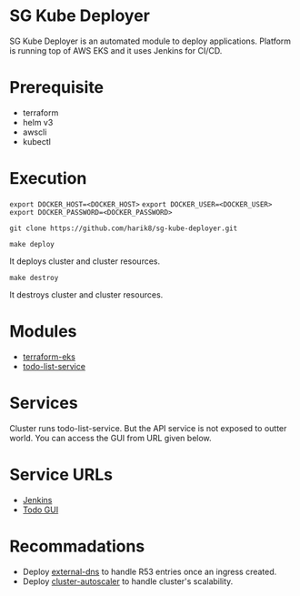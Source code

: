 # SG Kube Deployer

SG Kube Deployer is an automated module to deploy applications.
Platform is running top of AWS EKS and it uses Jenkins for CI/CD.

# Prerequisite

- terraform
- helm v3
- awscli
- kubectl

# Execution

`export DOCKER_HOST=<DOCKER_HOST>`
`export DOCKER_USER=<DOCKER_USER>`
`export DOCKER_PASSWORD=<DOCKER_PASSWORD>`

`git clone https://github.com/harik8/sg-kube-deployer.git`

`make deploy`

It deploys cluster and cluster resources.

`make destroy`
 
It destroys cluster and cluster resources.

# Modules

- [terraform-eks](https://github.com/harik8/terraform-eks.git)
- [todo-list-service](https://github.com/harik8/todo-list-service.git)

# Services

Cluster runs todo-list-service. But the API service is not exposed to outter world.
You can access the GUI from URL given below.

# Service URLs

- [Jenkins](https://jenkins.hari-karthigasu.dev/)
- [Todo GUI](https://todo.hari-karthigasu.dev/ui)

# Recommadations

- Deploy [external-dns](https://github.com/kubernetes-sigs/external-dns.git) to handle R53 entries once an ingress created.
- Deploy [cluster-autoscaler](https://github.com/kubernetes/autoscaler.git) to handle cluster's scalability.
